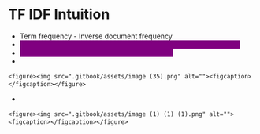 # TF IDF Intuition

* Term frequency - Inverse document frequency
* <mark style="color:purple;background-color:purple;">**Less importance to words which is occurring in all the documents**</mark>
* <mark style="color:purple;background-color:purple;">**More importance to words which occur rarely**</mark>
*

    <figure><img src=".gitbook/assets/image (35).png" alt=""><figcaption></figcaption></figure>
*

    <figure><img src=".gitbook/assets/image (1) (1) (1).png" alt=""><figcaption></figcaption></figure>
